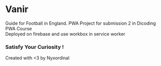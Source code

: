 # Vanir
Guide for Football in England. PWA Project for submission 2 in Dicoding PWA Course  
Deployed on firebase and use workbox in service worker

### Satisfy Your Curiosity !

Created with <3 by Nyxordinal
